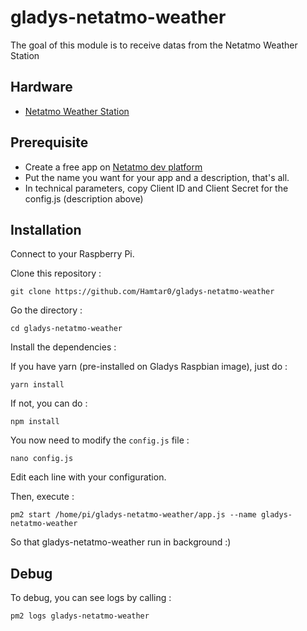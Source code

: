 # gladys-netatmo-weather

The goal of this module is to receive datas from the Netatmo Weather Station

## Hardware

- [Netatmo Weather Station](https://www.netatmo.com/en-US/product/weather/)

## Prerequisite

- Create a free app on [Netatmo dev platform](https://dev.netatmo.com/myaccount/)
- Put the name you want for your app and a description, that's all.
- In technical parameters, copy Client ID and Client Secret for the config.js (description above)

## Installation

Connect to your Raspberry Pi. 

Clone this repository : 

```
git clone https://github.com/Hamtar0/gladys-netatmo-weather
```

Go the directory :

```
cd gladys-netatmo-weather
```

Install the dependencies : 

If you have yarn (pre-installed on Gladys Raspbian image), just do :

```
yarn install
```

If not, you can do :

```
npm install
```

You now need to modify the `config.js` file :

```
nano config.js
```

Edit each line with your configuration.

Then, execute :

```
pm2 start /home/pi/gladys-netatmo-weather/app.js --name gladys-netatmo-weather
```

So that gladys-netatmo-weather run in background :)

## Debug

To debug, you can see logs by calling : 

```
pm2 logs gladys-netatmo-weather
```